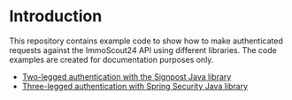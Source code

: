 # Introduction
This repository contains example code to show how to make authenticated
requests against the ImmoScout24 API using different libraries.
The code examples are created for documentation purposes only.

* [Two-legged authentication with the Signpost Java library](/2-legged-oauth1-flow-example)
* [Three-legged authentication with Spring Security Java library](/3-legged-oauth1)